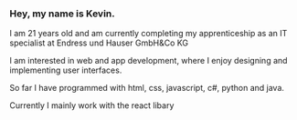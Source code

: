 ### Hey, my name is Kevin.

I am 21 years old and am currently completing my apprenticeship as an IT specialist at Endress und Hauser GmbH&Co KG

I am interested in web and app development, where I enjoy designing and implementing user interfaces.

So far I have programmed with html, css, javascript, c#, python and java.

Currently I mainly work with the react libary
